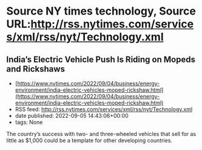 # Source NY times technology, Source URL:http://rss.nytimes.com/services/xml/rss/nyt/Technology.xml

## India’s Electric Vehicle Push Is Riding on Mopeds and Rickshaws
 - [https://www.nytimes.com/2022/09/04/business/energy-environment/india-electric-vehicles-moped-rickshaw.html](https://www.nytimes.com/2022/09/04/business/energy-environment/india-electric-vehicles-moped-rickshaw.html)
 - RSS feed: http://rss.nytimes.com/services/xml/rss/nyt/Technology.xml
 - date published: 2022-09-05 14:43:06+00:00
 - tags: None

The country’s success with two- and three-wheeled vehicles that sell for as little as $1,000 could be a template for other developing countries.
